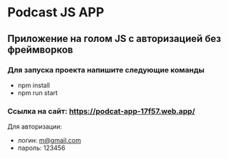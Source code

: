 # Podcast JS APP

## Приложение на голом JS с авторизацией без фреймворков

### Для запуска проекта напишите следующие команды 

+ npm install
+ npm run start

### Ссылка на сайт: https://podcat-app-17f57.web.app/

Для авторизации:
+ логин: m@gmail.com
+ пароль: 123456

